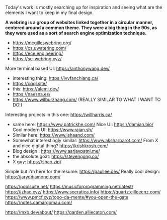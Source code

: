 Today's work is mostly searching up for inspiration and seeing what are the elements I want to keep in my final design.

**A webring is a group of websites linked together in a circular manner, centered around a common theme. They were a big thing in the 90s, as they were used as a sort of search engine optimization technique.**
- https://mcgillcswebring.org/
- https://cs.uwatering.com/
- https://ece.engineering/
- https://se-webring.xyz/

More terminal based UI: https://anthonywang.dev/
- interesting thing: https://ivyfanchiang.ca/
- https://cqql.site/
- this: https://alemi.dev/
- https://naesna.es/
- https://www.wilburzhang.com/ (REALLY SIMILAR TO WHAT I WANT TO DO!)

Interesting projects in this one: https://willharris.ca/
- same here: https://www.patrickhe.com/
Nice UI: https://damian.bio/
Cool modern UI: https://www.rajan.sh/
- Similar here: https://www.ishaand.com/
- Somewhat interestingly similar: https://www.aksharbarot.com/
From X and nice digital thing? https://krishkrosh.com/
- Blog design : https://www.aarjavpatni.me/
- the absolute goat: https://stevengong.co/
- X guy: https://shao.zip/

Simple but i'm here for the resume: https://paullee.dev/
Really cool design: https://jaryddiamond.com/

https://poolsuite.net/
https://musicforprogramming.net/latest/
https://jzhao.xyz/
https://www.socratica.info/
https://quartz.eilleeenz.com/
https://www.pmcf.xyz/topo-da-mente/#you-open-the-gate
https://notes.camargomau.com/

https://mxb.dev/about/
https://garden.alliecaton.com/